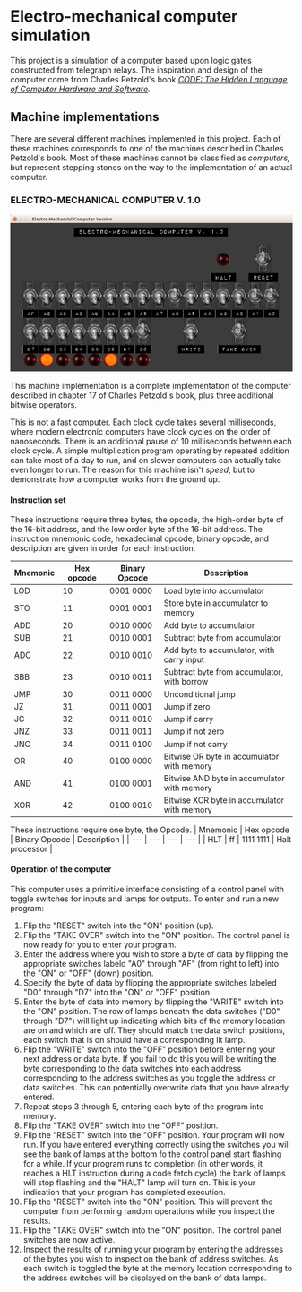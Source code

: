 # Electro-mechanical computer simulation
This project is a simulation of a computer based upon logic gates constructed from telegraph relays. The inspiration and design of the computer come from Charles Petzold's book *<span style="text-decoration: underline;">CODE: The Hidden Language of Computer Hardware and Software</span>.*

## Machine implementations
There are several different machines implemented in this project. Each of these machines corresponds to one of the machines described in Charles Petzold's book. Most of these machines cannot be classified as *computers,* but represent stepping stones on the way to the implementation of an actual computer.

### ELECTRO-MECHANICAL COMPUTER V. 1.0
![alt text](https://github.com/PerriNelson/electromechanicalcomputersimulation/blob/master/electro-mechanical%20computer%20v.%201.0.png "Electro-mechanical computer v. 1.0 user interface")

This machine implementation is a complete implementation of the computer described in chapter 17 of Charles Petzold's book, plus three additional bitwise operators.

This is not a fast computer. Each clock cycle takes several milliseconds, where modern electronic computers have clock cycles on the order of nanoseconds. There is an additional pause of 10 milliseconds between each clock cycle. A simple multiplication program operating by repeated addition can take most of a day to run, and on slower computers can actually take even longer to run. The reason for this machine isn't *speed*, but to demonstrate how a computer works from the ground up.

#### Instruction set
These instructions require three bytes, the opcode, the high-order byte of the 16-bit address, and the low order byte of the 16-bit address. The instruction mnemonic code, hexadecimal opcode, binary opcode, and description are given in order for each instruction.

| Mnemonic | Hex opcode | Binary Opcode | Description |
| --- | --- | --- | --- |
| LOD | 10 | 0001 0000 | Load byte into accumulator |
| STO | 11 | 0001 0001 | Store byte in accumulator to memory |
| ADD | 20 | 0010 0000 | Add byte to accumulator |
| SUB | 21 | 0010 0001 | Subtract byte from accumulator |
| ADC | 22 | 0010 0010 | Add byte to accumulator, with carry input |
| SBB | 23 | 0010 0011 | Subtract byte from accumulator, with borrow |
| JMP | 30 | 0011 0000 | Unconditional jump |
| JZ | 31 | 0011 0001 | Jump if zero |
| JC | 32 | 0011 0010 | Jump if carry |
| JNZ | 33 | 0011 0011 | Jump if not zero |
| JNC | 34 | 0011 0100 | Jump if not carry |
| OR | 40 | 0100 0000 | Bitwise OR byte in accumulator with memory |
| AND | 41 | 0100 0001 | Bitwise AND byte in accumulator with memory |
| XOR | 42 | 0100 0010 | Bitwise XOR byte in accumulator with memory |

These instructions require one byte, the Opcode.
| Mnemonic | Hex opcode | Binary Opcode | Description |
| --- | --- | --- | --- |
| HLT | ff | 1111 1111 | Halt processor |

#### Operation of the computer
This computer uses a primitive interface consisting of a control panel with toggle switches for inputs and lamps for outputs. To enter and run a new program:

1. Flip the "RESET" switch into the "ON" position (up).
2. Flip the "TAKE OVER" switch into the "ON" position. The control panel is now ready for you to enter your program.
3. Enter the address where you wish to store a byte of data by flipping the appropriate switches labeld "A0" through "AF" (from right to left) into the "ON" or "OFF" (down) position.
4. Specify the byte of data by flipping the appropriate switches labeled "D0" through "D7" into the "ON" or "OFF" position.
5. Enter the byte of data into memory by flipping the "WRITE" switch into the "ON" position. The row of lamps beneath the data switches ("D0" through "D7") will light up indicating which bits of the memory location are on and which are off. They should match the data switch positions, each switch that is on should have a corresponding lit lamp.
6. Flip the "WRITE" switch into the "OFF" position before entering your next address or data byte. If you fail to do this you will be writing the byte corresponding to the data switches into each address corresponding to the address switches as you toggle the address or data switches. This can potentially overwrite data that you have already entered.
7. Repeat steps 3 through 5, entering each byte of the program into memory.
8. Flip the "TAKE OVER" switch into the "OFF" position.
9. Flip the "RESET" switch into the "OFF" position. Your program will now run. If you have entered everything correctly using the switches you will see the bank of lamps at the bottom fo the control panel start flashing for a while. If your program runs to completion (in other words, it reaches a HLT instruction during a code fetch cycle) the bank of lamps will stop flashing and the "HALT" lamp will turn on. This is your indication that your program has completed execution.
10. Flip the "RESET" switch into the "ON" position. This will prevent the computer from performing random operations while you inspect the results.
11. Flip the "TAKE OVER" switch into the "ON" position. The control panel switches are now active.
12. Inspect the results of running your program by entering the addresses of the bytes you wish to inspect on the bank of address switches. As each switch is toggled the byte at the memory location corresponding to the address switches will be displayed on the bank of data lamps.


